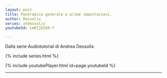 ```yaml
---
layout: post
title: Panoramica generale e prime impostazioni.
author: Dessolis
series: atdessolis
youtubeId: LmKIjDIA9-Y

---
```


Dalla serie Audiotutorial di Andrea Dessolis:

{% include series.html %}


{% include youtubePlayer.html id=page.youtubeId %}

---
